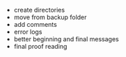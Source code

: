 - create directories
- move from backup folder
- add comments
- error logs
- better beginning and final messages
- final proof reading
